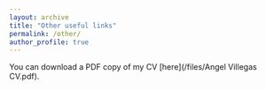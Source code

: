```yaml
---
layout: archive
title: "Other useful links"
permalink: /other/
author_profile: true
---
```


You can download a PDF copy of my CV [here](/files/Angel Villegas CV.pdf).
